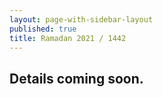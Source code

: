 ```yaml
---
layout: page-with-sidebar-layout
published: true
title: Ramadan 2021 / 1442
---
```

## Details coming soon.
